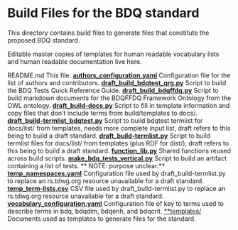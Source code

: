# Build Files for the BDQ standard
 
This directory contains build files to generate files that constitute the proposed BDQ standard.

Editable master copies of templates for human readable vocabulary lists and human readable documentation live here.

README.md  This file.
[**authors_configuration.yaml**](authors_configuration.yaml) Configuration file for the list of authors and contributors.
[**draft_build_bdqtest_qrg.py**](draft_build_bdqtest_qrg.py) Script to build the BDQ Tests Quick Reference Guide.
[**draft_build_bdqffdq.py**](draft_build_bdqffdq.py) Script to build markdown documents for the BDQFFDQ Framework Ontology from the OWL ontology.
[**draft_build-docs.py**](draft_build-docs.py) Script to fill in template information and copy files that don't include terms from build/templates to docs/.
[**draft_build-termlist_bdqtest.py**](draft_build-termlist_bdqtest.py) Script to build bdqtest termlist for docs/list/ from templates, needs more complete input list,  draft refers to this being to build a draft standard.
[**draft_build-termlist.py**](draft_build-termlist.py) Script to build termlist files for docs/list/ from templates (plus RDF for dist/), draft refers to this being to build a draft standard.
[**function_lib.py**](function_lib.py) Shared functions reused across build scripts.
[**make_bdq_tests_vertical.py**](make_bdq_tests_vertical.py) Script to build an artifact containing a list of tests. ** NOTE: purpose unclear.**
[**temp_namespaces.yaml**](temp_namespaces.yaml) Configuration file used by draft_build-termlist.py to replace an rs.tdwg.org resource unavailable for a draft standard.
[**temp_term-lists.csv**](temp_term-lists.csv) CSV file used by draft_build-termlist.py to replace an rs.tdwg.org resource unavailable for a draft standard.
[**vocabulary_configuration.yaml**](vocabulary_configuration.yaml) Configuration file of key to terms used to describe terms in bdq, bdqdim, bdqenh, and bdqcrit.
[**templates/](templates/**) Documents used as templates to generate files for the standard.
